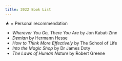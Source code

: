 ```yaml
---
title: 2022 Book List
---
```


★ = Personal recommendation

-   _Wherever You Go, There You Are_ by Jon Kabat-Zinn
-   _Demian_ by Hermann Hesse
-   _How to Think More Effectively_ by The School of Life
-   _Into the Magic Shop_ by Dr James Doty
-   _The Laws of Human Nature_ by Robert Greene